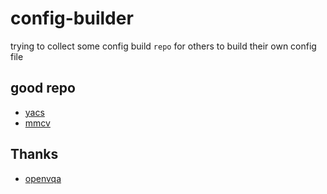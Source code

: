 # config-builder
trying to collect some config build `repo` for others to build their own config file

## good repo
- [yacs](https://github.com/rbgirshick/yacs)
- [mmcv](https://github.com/open-mmlab/mmcv)

## Thanks
- [openvqa](https://github.com/MILVLG/openvqa)
